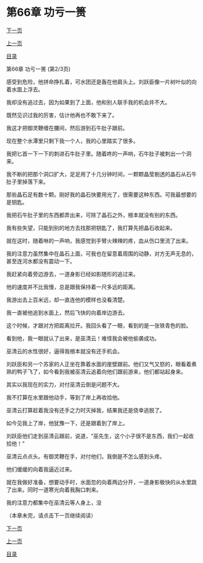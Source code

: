 <h1>第66章   功亏一篑</h1>
            <div><p><a href="./197_%E7%AC%AC66%E7%AB%A0_%E5%8A%9F%E4%BA%8F%E4%B8%80%E7%AF%91.md">下一页</a></p><p><a href="./195_%E7%AC%AC66%E7%AB%A0_%E5%8A%9F%E4%BA%8F%E4%B8%80%E7%AF%91.md">上一页</a></p><p><a href="../">目录</a></p></div>
            <div><p>第66章   功亏一篑 (第2/3页)</p><p>感受到危险，他拼命挣扎着，可水团还是轰在他肩头上。刘跃臣像一片树叶似的向着水面上浮去。</p><p>我却没有追过去，因为如果到了上面，他和别人联手我的机会并不大。</p><p>既然见识过我的厉害，估计他再也不敢下来了。</p><p>我这才把御灵鞭缠在腰间，然后游到石牛肚子跟前。</p><p>现在整个水潭里只剩下我一个人，我的心里踏实了很多。</p><p>我把匕首一下一下的刺进石牛肚子里。随着咚的一声响，石牛肚子被刺出一个洞来。</p><p>我不断的把那个洞口扩大，足足用了十几分钟时间，一颗颗晶莹剔透的晶石从石牛肚子里掉落下来。</p><p>那些晶石足有数十颗。刚好我的晶石快要用光了，很需要这种东西。可我最想要的是钥匙。</p><p>我把石牛肚子里的东西都弄出来，可除了晶石之外，根本就没有别的东西。</p><p>我有些失望，只能到别的地方去找那把钥匙了，我打算先把晶石收起来。</p><p>就在这时，随着咻的一声响，我感觉到手臂火辣辣的疼，血从伤口里流了出来。</p><p>我的注意力虽然集中在晶石上面，可我也在留意着周围的动静，对方无声无息的，甚至连河水都没有震动一下。</p><p>我赶紧向着旁边游去，一道身影已经如影随形的追过来。</p><p>他的速度并不比我慢，总是跟我保持着一尺多远的距离。</p><p>我游出去上百米远，却一直连他的模样也没看清楚。</p><p>我一直被他追到水面上，然后飞快的向着岸边游去。</p><p>这个时候，才跟对方把距离拉开。我回头看了一眼，看到的是一张铁青色的脸。</p><p>看到他，我一眼就认了出来，是巫清云！难怪我会被他偷袭成功。</p><p>巫清云的水性很好，逼得我根本就没有还手机会。</p><p>刘跃臣和另一个苏家的人正坐在靠着水面的崖壁跟前。他们又气又怒的，眼看着煮熟的鸭子飞了，如今看到我被巫清云追着向他们跟前游来，他们都站起身来。</p><p>其实以我现在的实力，对付巫清云倒是问题不大。</p><p>我不打算在水里跟他动手，等到了岸上再收拾他。</p><p>巫清云打算趁着我没有还手之力时灭掉我，结果我还是侥幸逃脱了。</p><p>如今见我上了岸，他犹豫一下，还是跟着到了岸上。</p><p>刘跃臣他们走到巫清云跟前，说道，“巫先生，这个小子很不是东西，我们一起收拾他！”</p><p>巫清云点点头。有御灵鞭在手，对付他们，我倒是不怎么感到头疼。</p><p>他们缓缓的向着我逼近过来。</p><p>就在我做好准备，想要动手时，水面忽的向着两边分开，一道身影极快的从水里跳了出来。同时一道寒光向着我胸口刺来。</p><p>我的注意力都集中在巫清云等人身上，没</p><p>（本章未完，请点击下一页继续阅读）</p></div>
            <div><p><a href="./197_%E7%AC%AC66%E7%AB%A0_%E5%8A%9F%E4%BA%8F%E4%B8%80%E7%AF%91.md">下一页</a></p><p><a href="./195_%E7%AC%AC66%E7%AB%A0_%E5%8A%9F%E4%BA%8F%E4%B8%80%E7%AF%91.md">上一页</a></p><p><a href="../">目录</a></p></div>